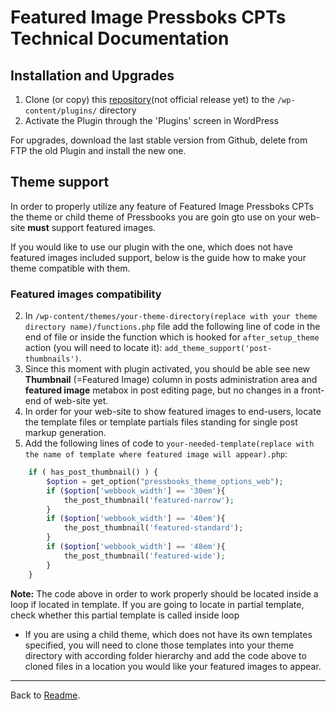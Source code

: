 # Featured Image Pressboks CPTs Technical Documentation

## Installation and Upgrades
1. Clone (or copy) this [repository](https://github.com/my-language-skills/pressbooks-featured-image)(not official release yet) to the ```/wp-content/plugins/``` directory
1. Activate the Plugin through the 'Plugins' screen in WordPress

For upgrades, download the last stable version from Github, delete from FTP the old Plugin and install the new one.

## Theme support 
In order to properly utilize any feature of Featured Image Pressboks CPTs the theme or child theme of Pressbooks you are goin gto use on your web-site **must** support featured images.

If you would like to use our plugin with the one, which does not have featured images included support, below is the guide how to make your theme compatible with them.

### Featured images compatibility

2. In ```/wp-content/themes/your-theme-directory(replace with your theme directory name)/functions.php``` file add the following line of code in the end of file or inside the function which is hooked for ```after_setup_theme``` action (you will need to locate it):
```add_theme_support('post-thumbnails')```.
2. Since this moment with plugin activated, you should be able see new **Thumbnail** (=Featured Image) column in posts administration area and **featured image** metabox in post editing page, but no changes in a front-end of web-site yet.
2. In order for your web-site to show featured images to end-users, locate the template files or template partials files standing for single post markup generation.
2. Add the following lines of code to ```your-needed-template(replace with the name of template where featured image will appear).php```:

```php
    if ( has_post_thumbnail() ) {
   		$option = get_option("pressbooks_theme_options_web");
   		if ($option['webbook_width'] == '30em'){
   			the_post_thumbnail('featured-narrow');
   		}
   		if ($option['webbook_width'] == '40em'){
   			the_post_thumbnail('featured-standard');
   		}
   		if ($option['webbook_width'] == '48em'){
   			the_post_thumbnail('featured-wide');
   		}
   	}
```
 **Note:** The code above in order to work properly should be located inside a loop if located in template. If you are going to locate in partial template, check whether this partial template is called inside loop 
* If you are using a child theme, which does not have its own templates specified, you will need to clone those templates into your theme directory with according folder hierarchy and add the code above to cloned files in a location you would like your featured images to appear. 



---
Back to [Readme](../README.md).
